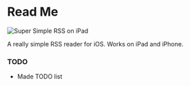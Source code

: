 # Read Me

![Super Simple RSS on iPad](https://blog-geofcrowl-static-images.s3.amazonaws.com/2019-02-03-super-simple-rss/super-simple-rss-screenshot-ipad.png)

A really simple RSS reader for iOS. Works on iPad and iPhone.


### TODO

- Made TODO list
